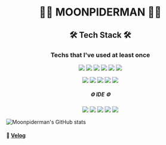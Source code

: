 # <p align="center"> 🧑‍💻 MOONPIDERMAN 🧑‍💻 </p>

## <p align="center"> 🛠 Tech Stack 🛠 </p>
### <p align="center"> Techs that I've used at least once </p>
<p align="center"><img src="https://img.shields.io/badge/html5-E34F26?style=flat-square&logo=html5&logoColor=white"/></a> <img src="https://img.shields.io/badge/css3-1572B6?style=flat-square&logo=css3&logoColor=white"/></a> <img src="https://img.shields.io/badge/JavaScript-F7DF1E?style=flat-square&logo=JavaScript&logoColor=white"/></a> <img src="https://img.shields.io/badge/JSON-8BC0D0?style=flat-square&logo=JSON&logoColor=white"/></a> <img src="https://img.shields.io/badge/React-61DAFB?style=flat-square&logo=React&logoColor=white"/></a> <img src="https://img.shields.io/badge/Jupyter-F37626?style=flat-square&logo=Jupyter&logoColor=white"/></a> </p>
<p align="center"> <img src="https://img.shields.io/badge/Python-3776AB?style=flat-square&logo=Python&logoColor=white"/> <img src="https://img.shields.io/badge/c-A8B9CC?style=flat-square&logo=c&logoColor=white"/> <img src="https://img.shields.io/badge/Django-092E20?style=flat-square&logo=Django&logoColor=white"/></a> <img src="https://img.shields.io/badge/Java-007396?style=flat-square&logo=Java&logoColor=white"/></a> <img src="https://img.shields.io/badge/MySQL-4479A1?style=flat-square&logo=MySQL&logoColor=white"/></a> </p>

##### <p align="center">⚙️   IDE ⚙️</p>
<p align="center"> <img src="https://img.shields.io/badge/Pycharm-A8E00F?style=flat-square&logo=Pycharm&logoColor=white"/></a> <img src="https://img.shields.io/badge/IntelliJ IDEA-D32D27?style=flat-square&logo=IntelliJ%20IDEA&logoColor=white"/></a> <img src="https://img.shields.io/badge/Clion-1AB7EA?style=flat-square&logo=Clion&logoColor=white"/></a> <img src="https://img.shields.io/badge/Visual Studio Code-007ACC?style=flat-square&logo=Visual%20Studio%20Code&logoColor=white"/></a> <img src="https://img.shields.io/badge/Eclipse IDE-2C2255?style=flat-square&logo=Eclipse%20IDE&logoColor=white"/></a> </p>


![Moonpiderman's GitHub stats](https://github-readme-stats.vercel.app/api?username=MOONPIDERMAN&show_icons=true&theme=vue-dark)


#### <p align="left"> 📜      [Velog](https://velog.io/moonpiderman)</p>
